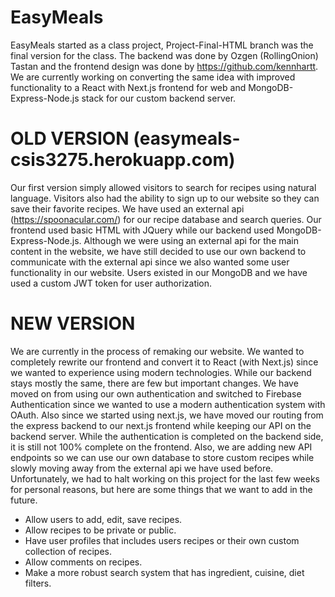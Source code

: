 # EasyMeals
EasyMeals started as a class project, Project-Final-HTML branch was the final version for the class. The backend was done by Ozgen (RollingOnion) Tastan and the frontend design was done by https://github.com/kennhartt. We are currently working on converting the same idea with improved functionality to a React with Next.js frontend for web and MongoDB-Express-Node.js stack for our custom backend server.

# OLD VERSION (easymeals-csis3275.herokuapp.com)
Our first version simply allowed visitors to search for recipes using natural language. Visitors also had the ability to sign up to our website so they can save their favorite recipes. We have used an external api (https://spoonacular.com/) for our recipe database and search queries. Our frontend used basic HTML with JQuery while our backend used MongoDB-Express-Node.js. Although we were using an external api for the main content in the website, we have still decided to use our own backend to communicate with the external api since we also wanted some user functionality in our website. Users existed in our MongoDB and we have used a custom JWT token for user authorization.

# NEW VERSION
We are currently in the process of remaking our website. We wanted to completely rewrite our frontend and convert it to React (with Next.js) since we wanted to experience using modern technologies. While our backend stays mostly the same, there are few but important changes. We have moved on from using our own authentication and switched to Firebase Authentication since we wanted to use a modern authentication system with OAuth. Also since we started using next.js, we have moved our routing from the express backend to our next.js frontend while keeping our API on the backend server. While the authentication is completed on the backend side, it is still not 100% complete on the frontend. Also, we are adding new API endpoints so we can use our own database to store custom recipes while slowly moving away from the external api we have used before. Unfortunately, we had to halt working on this project for the last few weeks for personal reasons, but here are some things that we want to add in the future.

- Allow users to add, edit, save recipes.
- Allow recipes to be private or public.
- Have user profiles that includes users recipes or their own custom collection of recipes.
- Allow comments on recipes.
- Make a more robust search system that has ingredient, cuisine, diet filters.

